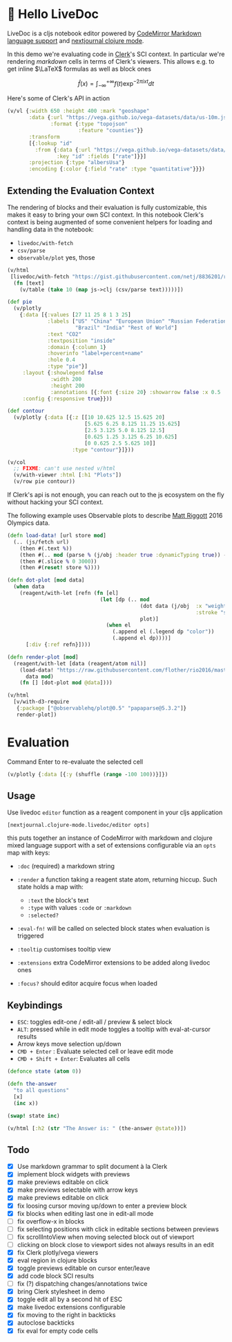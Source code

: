 # 👋 Hello LiveDoc

LiveDoc is a cljs notebook editor powered by [CodeMirror Markdown language support](https://github.com/codemirror/lang-markdown) and [nextjournal clojure mode](https://nextjournal.github.io/clojure-mode).

In this demo we're evaluating code in [Clerk](https://github.com/nextjournal/clerk)'s SCI context. In particular we're rendering _markdown_ cells in terms of Clerk's viewers. This allows e.g. to get inline $\LaTeX$ formulas as well as block ones

$$\hat{f}(x) = \int_{-\infty}^{+\infty} f(t)\exp^{-2\pi i x t}dt$$

Here's some of Clerk's API in action

```clojure
(v/vl {:width 650 :height 400 :mark "geoshape"
       :data {:url "https://vega.github.io/vega-datasets/data/us-10m.json"
              :format {:type "topojson"
                       :feature "counties"}}
       :transform
       [{:lookup "id"
         :from {:data {:url "https://vega.github.io/vega-datasets/data/unemployment.tsv"}
                :key "id" :fields ["rate"]}}]
       :projection {:type "albersUsa"}
       :encoding {:color {:field "rate" :type "quantitative"}}})
```

## Extending the Evaluation Context

The rendering of blocks and their evaluation is fully customizable, this makes it easy to bring your own SCI context. In this notebook Clerk's context is being augmented of some convenient helpers for loading and handling data in the notebook:

* `livedoc/with-fetch`
* `csv/parse`
* `observable/plot` yes, those

```clojure
(v/html
 [livedoc/with-fetch "https://gist.githubusercontent.com/netj/8836201/raw/6f9306ad21398ea43cba4f7d537619d0e07d5ae3/iris.csv"
  (fn [text]
    (v/table (take 10 (map js->clj (csv/parse text)))))])
```
```clojure
(def pie
  (v/plotly
    {:data [{:values [27 11 25 8 1 3 25]
             :labels ["US" "China" "European Union" "Russian Federation"
                      "Brazil" "India" "Rest of World"]
             :text "CO2"
             :textposition "inside"
             :domain {:column 1}
             :hoverinfo "label+percent+name"
             :hole 0.4
             :type "pie"}]
     :layout {:showlegend false
              :width 200
              :height 200
              :annotations [{:font {:size 20} :showarrow false :x 0.5 :y 0.5 :text "CO2"}]}
     :config {:responsive true}}))

(def contour
  (v/plotly {:data [{:z [[10 10.625 12.5 15.625 20]
                         [5.625 6.25 8.125 11.25 15.625]
                         [2.5 3.125 5.0 8.125 12.5]
                         [0.625 1.25 3.125 6.25 10.625]
                         [0 0.625 2.5 5.625 10]]
                     :type "contour"}]}))

(v/col
  ;; FIXME: can't use nested v/html
  (v/with-viewer :html [:h1 "Plots"])
  (v/row pie contour))
```

If Clerk's api is not enough, you can reach out to the js ecosystem on the fly without hacking your SCI context.

The following example uses Observable plots to describe [Matt Riggott](https://flother.is/2017/olympic-games-data/) 2016 Olympics data.

```clojure
(defn load-data! [url store mod]
  (.. (js/fetch url)
    (then #(.text %))
    (then #(.. mod (parse % (j/obj :header true :dynamicTyping true)) -data))
    (then #(.slice % 0 3000))
    (then #(reset! store %))))

(defn dot-plot [mod data]
  (when data
    (reagent/with-let [refn (fn [el]
                              (let [dp (.. mod
                                           (dot data (j/obj  :x "weight" :y "height"
                                                             :stroke "sex"))
                                           plot)]
                                (when el
                                  (.append el (.legend dp "color"))
                                  (.append el dp))))]
      [:div {:ref refn}])))

(defn render-plot [mod]
  (reagent/with-let [data (reagent/atom nil)]
    (load-data! "https://raw.githubusercontent.com/flother/rio2016/master/athletes.csv"
      data mod)
    (fn [] [dot-plot mod @data])))

(v/html
  [v/with-d3-require
   {:package ["@observablehq/plot@0.5" "papaparse@5.3.2"]}
   render-plot])
```

# Evaluation

Command Enter to re-evaluate the selected cell

```clojure
(v/plotly {:data [{:y (shuffle (range -100 100))}]})
```

## Usage

Use livedoc `editor` function as a reagent component in your cljs application

    [nextjournal.clojure-mode.livedoc/editor opts]

this puts together an instance of CodeMirror with markdown and clojure mixed language support with a set of extensions configurable via an `opts` map with keys:

* `:doc` (required) a markdown string

* `:render` a function taking a reagent state atom, returning hiccup. Such state holds a map with:
    * `:text` the block's text
    * `:type` with values `:code` or `:markdown`
    * `:selected?`

* `:eval-fn!` will be called on selected block states when evaluation is triggered

* `:tooltip` customises tooltip view

* `:extensions` extra CodeMirror extensions to be added along livedoc ones

* `:focus?` should editor acquire focus when loaded

## Keybindings

* `ESC`: toggles edit-one / edit-all / preview & select block
* `ALT`: pressed while in edit mode toggles a tooltip with eval-at-cursor results
* Arrow keys move selection up/down
* `CMD + Enter` : Evaluate selected cell or leave edit mode
* `CMD + Shift + Enter`: Evaluates all cells

```clojure
(defonce state (atom 0))
```
```clojure
(defn the-answer
  "to all questions"
  [x]
  (inc x))
```
```clojure
(swap! state inc)
```
```clojure
(v/html [:h2 (str "The Answer is: " (the-answer @state))])
```

## Todo
- [x] Use markdown grammar to split document à la Clerk
- [x] implement block widgets with previews
- [x] make previews editable on click
- [x] make previews selectable with arrow keys
- [x] make previews editable on click
- [x] fix loosing cursor moving up/down to enter a preview block
- [x] fix blocks when editing last one in edit-all mode
- [ ] fix overflow-x in blocks
- [ ] fix selecting positions with click in editable sections between previews
- [ ] fix scrollIntoView when moving selected block out of viewport
- [ ] clicking on block close to viewport sides not always results in an edit
- [x] fix Clerk plotly/vega viewers
- [x] eval region in clojure blocks
- [x] toggle previews editable on cursor enter/leave
- [x] add code block SCI results
- [ ] fix (?) dispatching changes/annotations twice
- [x] bring Clerk stylesheet in demo
- [x] toggle edit all by a second hit of ESC
- [x] make livedoc extensions configurable
- [x] fix moving to the right in backticks
- [x] autoclose backticks
- [x] fix eval for empty code cells
